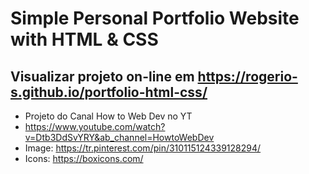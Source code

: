 # Simple Personal Portfolio Website with HTML & CSS
## Visualizar projeto on-line em https://rogerio-s.github.io/portfolio-html-css/

* Projeto do Canal
How to Web Dev no YT
* https://www.youtube.com/watch?v=Dtb3DdSvYRY&ab_channel=HowtoWebDev
* Image: https://tr.pinterest.com/pin/310115124339128294/
* Icons: https://boxicons.com/
